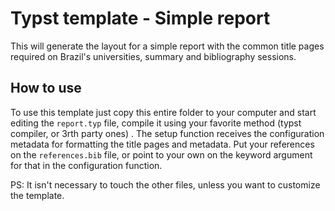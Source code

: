 # Typst template - Simple report

This will generate the layout for a simple report with the common title pages
required on Brazil's universities, summary and bibliography sessions.

## How to use 

To use this template just copy this entire folder to your computer and start
editing the `report.typ` file, compile it using your favorite method (typst
compiler, or 3rth party ones) . The setup function receives the configuration
metadata for formatting the title pages and metadata. Put your references on
the `references.bib` file, or point to your own on the keyword argument for
that in the configuration function.

PS: It isn't necessary to touch the other files, unless you want to customize the
template.
